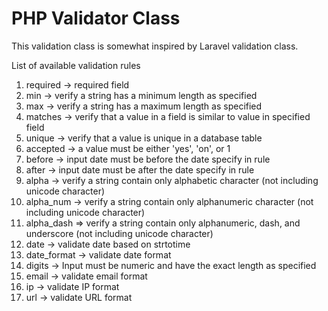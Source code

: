 PHP Validator Class
===================

This validation class is somewhat inspired by Laravel validation class.

List of available validation rules
 1. required -> required field
 2. min -> verify a string has a minimum length as specified
 3. max -> verify a string has a maximum length as specified
 4. matches -> verify that a value in a field is similar to value in specified field
 5. unique -> verify that a value is unique in a database table
 6. accepted -> a value must be either 'yes', 'on', or 1
 7. before -> input date must be before the date specify in rule
 8. after -> input date must be after the date specify in rule
 9. alpha -> verify a string contain only alphabetic character (not including unicode character)
 10. alpha_num -> verify a string contain only alphanumeric character (not including unicode character)
 11. alpha_dash => verify a string contain only alphanumeric, dash, and underscore (not including unicode character)
 12. date -> validate date based on strtotime
 13. date_format -> validate date format
 14. digits -> Input must be numeric and have the exact length as specified
 15. email -> validate email format
 16. ip -> validate IP format
 17. url -> validate URL format

